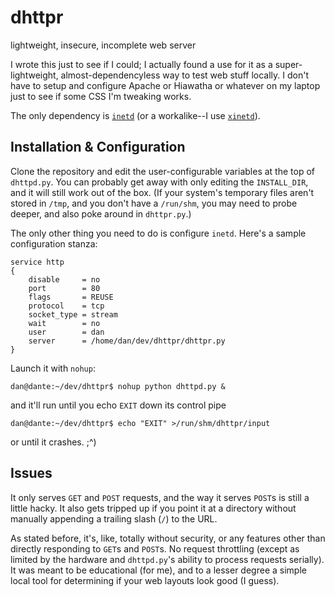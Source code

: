 # dhttpr

lightweight, insecure, incomplete web server

I wrote this just to see if I could; I actually found a use for it as a
super-lightweight, almost-dependencyless way to test web stuff locally.
I don't have to setup and configure Apache or Hiawatha or whatever on my
laptop just to see if some CSS I'm tweaking works.

The only dependency is [`inetd`](https://en.wikipedia.org/wiki/Inetd)
(or a workalike--I use [`xinetd`](https://en.wikipedia.org/wiki/Xinetd)).


## Installation & Configuration

Clone the repository and edit the user-configurable variables at the top
of `dhttpd.py`. You can probably get away with only editing the
`INSTALL_DIR`, and it will still work out of the box. (If your system's
temporary files aren't stored in `/tmp`, and you don't have a `/run/shm`,
you may need to probe deeper, and also poke around in `dhttpr.py`.)

The only other thing you need to do is configure `inetd`. Here's a sample
configuration stanza:

```
service http
{
    disable     = no
    port        = 80
    flags       = REUSE
    protocol    = tcp
    socket_type = stream
    wait        = no
    user        = dan
    server      = /home/dan/dev/dhttpr/dhttpr.py
}
```

Launch it with `nohup`:

    dan@dante:~/dev/dhttpr$ nohup python dhttpd.py &

and it'll run until you echo `EXIT` down its control pipe

    dan@dante:~/dev/dhttpr$ echo "EXIT" >/run/shm/dhttpr/input

or until it crashes. ;^)


## Issues

It only serves `GET` and `POST` requests, and the way it serves `POST`s
is still a little hacky. It also gets tripped up if you point it at a
directory without manually appending a trailing slash (`/`) to the URL.

As stated before, it's, like, totally without security, or any features
other than directly responding to `GET`s and `POST`s. No request throttling
(except as limited by the hardware and `dhttpd.py`'s ability to process
requests serially). It was meant to be educational (for me), and to a lesser
degree a simple local tool for determining if your web layouts look good
(I guess).
